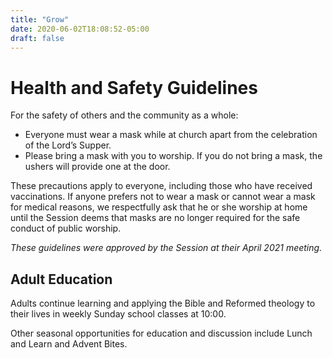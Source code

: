 ```yaml
---
title: "Grow"
date: 2020-06-02T18:08:52-05:00
draft: false
---
```

# Health and Safety Guidelines

For the safety of others and the community as a whole:

* Everyone must wear a mask while at church apart from the celebration of the Lord’s Supper.
* Please bring a mask with you to worship. If you do not bring a mask, the ushers will provide one at the door.

These precautions apply to everyone, including those who have received vaccinations. If anyone prefers not to wear a mask or cannot wear a mask for medical reasons, we respectfully ask that he or she worship at home until the Session deems that masks are no longer required for the safe conduct of public worship.

*These guidelines were approved by the Session at their April 2021 meeting.*

## Adult Education

Adults continue learning and applying the Bible and Reformed theology to their lives in weekly Sunday school classes at 10:00.

Other seasonal opportunities for education and discussion include Lunch and Learn and Advent Bites. 
